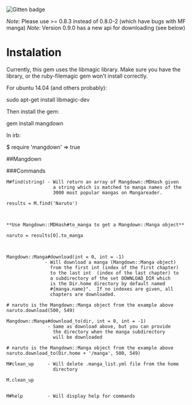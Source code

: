 ![Gitten badge](http://gittens.r15.railsrumble.com//badge/jphager2/mangdown)


_Note:_ Please use >= 0.8.3 instead of 0.8.0-2 (which have bugs with MF manga) 
_Note:_ Version 0.9.0 has a new api for downloading (see below)
        

Instalation
===========
Currently, this gem uses the libmagic library. Make sure you have the library, or the ruby-filemagic gem won't install correctly.

For ubuntu 14.04 (and others probably):

  sudo apt-get install libmagic-dev

Then install the gem:

  gem install mangdown


In irb:

  $ require 'mangdown'
  => true


##Mangdown

###Commands

    M#find(string) - Will return an array of Mangdown::MDHash given 
                     a string which is matched to manga names of the 
                     3000 most popular mangas on Mangareader.

    results = M.find('Naruto')



    **Use Mangdown::MDHash#to_manga to get a Mangdown::Manga object**

    naruto = results[0].to_manga



    Mangdown::Manga#download(int = 0, int = -1) 
                  - Will download a manga (Mangdown::Manga object) 
                    from the first int (index of the first chapter) 
                    to the last int  (index of the last chapter) to 
                    a subdirectory of the set DOWNLOAD_DIR which 
                    is the Dir.home directory by default named  
                    #{manga.name}".  If no indexes are given, all 
                    chapters are downloaded.

    # naruto is the Mangdown::Manga object from the example above
    naruto.download(500, 549)

    Mangdown::Manga#download_to(dir, int = 0, int = -1)
                   - Same as download above, but you can provide
                     the directory when the manga subdirectory 
                     will be downloaded

    # naruto is the Mangdown::Manga object from the example above
    naruto.download_to(Dir.home + '/manga', 500, 549)
    
    M#clean_up     - Will delete .manga_list.yml file from the home
                     directory

    M.clean_up


    M#help         - Will display help for commands




